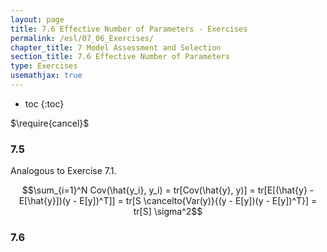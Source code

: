 ```yaml
---
layout: page
title: 7.6 Effective Number of Parameters - Exercises
permalink: /esl/07_06_Exercises/
chapter_title: 7 Model Assessment and Selection
section_title: 7.6 Effective Number of Parameters
type: Exercises
usemathjax: true
---
```


* toc
{:toc}

$\require{cancel}$

### 7.5

Analogous to Exercise 7.1. 

$$\sum_{i=1}^N Cov(\hat{y_i}, y_i) = tr[Cov(\hat{y}, y)] = tr[E[(\hat{y} - E[\hat{y}])(y - E[y])^T]] = tr[S \cancelto{Var(y)}{(y - E[y])(y - E[y])^T}] = tr[S] \sigma^2$$

### 7.6